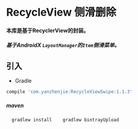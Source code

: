 # RecycleView 侧滑删除
#### 本库是基于RecyclerView的封装。
##### 基于AndroidX `LayoutManager`的`Item`侧滑菜单。
## 引入
* Gradle
```groovy
compile 'com.yanzhenjie:RecycleViewSwipe:1.1.3'
```
##### maven
      gradlew install    gradlew bintrayUpload